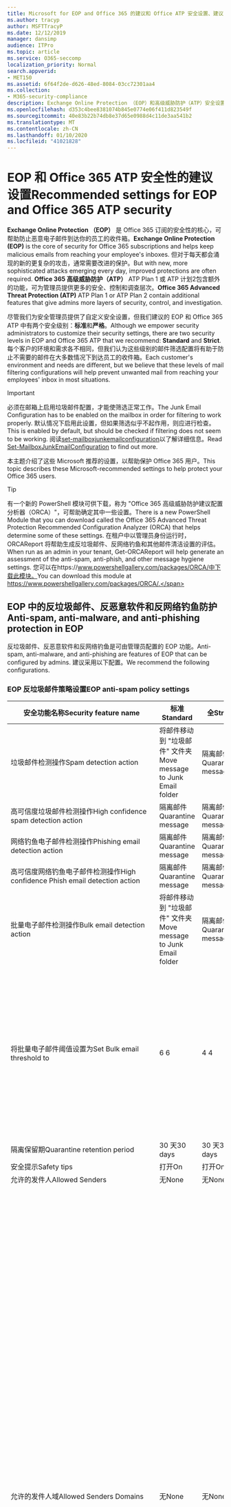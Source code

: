 ```yaml
---
title: Microsoft for EOP and Office 365 的建议和 Office ATP 安全设置、建议、发件人策略框架、基于域的邮件报告和符合性、域密钥识别的邮件、步骤、工作方式、安全基准和 EOP 的基准ATP 的基线，设置 ATP，设置 EOP，配置 ATP，配置 EOP，安全配置
ms.author: tracyp
author: MSFTTracyP
ms.date: 12/12/2019
manager: dansimp
audience: ITPro
ms.topic: article
ms.service: O365-seccomp
localization_priority: Normal
search.appverid:
- MET150
ms.assetid: 6f64f2de-d626-48ed-8084-03cc72301aa4
ms.collection:
- M365-security-compliance
description: Exchange Online Protection （EOP）和高级威胁防护（ATP）安全设置的最佳实践是什么？ 有关标准保护的当前建议是什么？ 如果您想要更加严格，应使用什么？ 此外，如果您还使用高级威胁防护（ATP），还可以获得什么额外内容？
ms.openlocfilehash: d353c4bee8381074b845e0774e06f411d823549f
ms.sourcegitcommit: 40e83b22b74db8e37d65e0988d4c11de3aa541b2
ms.translationtype: MT
ms.contentlocale: zh-CN
ms.lasthandoff: 01/10/2020
ms.locfileid: "41021828"
---
```

# <a name="recommended-settings-for-eop-and-office-365-atp-security"></a><span data-ttu-id="a8612-106">EOP 和 Office 365 ATP 安全性的建议设置</span><span class="sxs-lookup"><span data-stu-id="a8612-106">Recommended settings for EOP and Office 365 ATP security</span></span>

<span data-ttu-id="a8612-107">**Exchange Online Protection （EOP）** 是 Office 365 订阅的安全性的核心，可帮助防止恶意电子邮件到达你的员工的收件箱。</span><span class="sxs-lookup"><span data-stu-id="a8612-107">**Exchange Online Protection (EOP)** is the core of security for Office 365 subscriptions and helps keep malicious emails from reaching your employee's inboxes.</span></span> <span data-ttu-id="a8612-108">但对于每天都会涌现的新的更复杂的攻击，通常需要改进的保护。</span><span class="sxs-lookup"><span data-stu-id="a8612-108">But with new, more sophisticated attacks emerging every day, improved protections are often required.</span></span> <span data-ttu-id="a8612-109">**Office 365 高级威胁防护（ATP）** ATP Plan 1 或 ATP 计划2包含额外的功能，可为管理员提供更多的安全、控制和调查层次。</span><span class="sxs-lookup"><span data-stu-id="a8612-109">**Office 365 Advanced Threat Protection (ATP)** ATP Plan 1 or ATP Plan 2 contain additional features that give admins more layers of security, control, and investigation.</span></span>

<span data-ttu-id="a8612-110">尽管我们为安全管理员提供了自定义安全设置，但我们建议的 EOP 和 Office 365 ATP 中有两个安全级别：**标准**和**严格**。</span><span class="sxs-lookup"><span data-stu-id="a8612-110">Although we empower security administrators to customize their security settings, there are two security levels in EOP and Office 365 ATP that we recommend: **Standard** and **Strict**.</span></span> <span data-ttu-id="a8612-111">每个客户的环境和需求各不相同，但我们认为这些级别的邮件筛选配置将有助于防止不需要的邮件在大多数情况下到达员工的收件箱。</span><span class="sxs-lookup"><span data-stu-id="a8612-111">Each customer's environment and needs are different, but we believe that these levels of mail filtering configurations will help prevent unwanted mail from reaching your employees' inbox in most situations.</span></span>

> [!IMPORTANT]
> <span data-ttu-id="a8612-112">必须在邮箱上启用垃圾邮件配置，才能使筛选正常工作。</span><span class="sxs-lookup"><span data-stu-id="a8612-112">The Junk Email Configuration has to be enabled on the mailbox in order for filtering to work properly.</span></span> <span data-ttu-id="a8612-113">默认情况下启用此设置，但如果筛选似乎不起作用，则应进行检查。</span><span class="sxs-lookup"><span data-stu-id="a8612-113">This is enabled by default, but should be checked if filtering does not seem to be working.</span></span> <span data-ttu-id="a8612-114">阅读[set-mailboxjunkemailconfiguration](https://docs.microsoft.com/powershell/module/exchange/antispam-antimalware/set-mailboxjunkemailconfiguration)以了解详细信息。</span><span class="sxs-lookup"><span data-stu-id="a8612-114">Read [Set-MailboxJunkEmailConfiguration](https://docs.microsoft.com/powershell/module/exchange/antispam-antimalware/set-mailboxjunkemailconfiguration) to find out more.</span></span> 

<span data-ttu-id="a8612-115">本主题介绍了这些 Microsoft 推荐的设置，以帮助保护 Office 365 用户。</span><span class="sxs-lookup"><span data-stu-id="a8612-115">This topic describes these Microsoft-recommended settings to help protect your Office 365 users.</span></span>

> [!TIP]
> <span data-ttu-id="a8612-116">有一个新的 PowerShell 模块可供下载，称为 "Office 365 高级威胁防护建议配置分析器（ORCA）"，可帮助确定其中一些设置。</span><span class="sxs-lookup"><span data-stu-id="a8612-116">There is a new PowerShell Module that you can download called the Office 365 Advanced Threat Protection Recommended Configuration Analyzer (ORCA) that helps determine some of these settings.</span></span> <span data-ttu-id="a8612-117">在租户中以管理员身份运行时，ORCAReport 将帮助生成反垃圾邮件、反网络钓鱼和其他邮件清洁设置的评估。</span><span class="sxs-lookup"><span data-stu-id="a8612-117">When run as an admin in your tenant, Get-ORCAReport will help generate an assessment of the anti-spam, anti-phish, and other message hygiene settings.</span></span> <span data-ttu-id="a8612-118">您可以在https://www.powershellgallery.com/packages/ORCA/中下载此模块。</span><span class="sxs-lookup"><span data-stu-id="a8612-118">You can download this module at https://www.powershellgallery.com/packages/ORCA/.</span></span>

## <a name="anti-spam-anti-malware-and-anti-phishing-protection-in-eop"></a><span data-ttu-id="a8612-119">EOP 中的反垃圾邮件、反恶意软件和反网络钓鱼防护</span><span class="sxs-lookup"><span data-stu-id="a8612-119">Anti-spam, anti-malware, and anti-phishing protection in EOP</span></span>

<span data-ttu-id="a8612-120">反垃圾邮件、反恶意软件和反网络钓鱼是可由管理员配置的 EOP 功能。</span><span class="sxs-lookup"><span data-stu-id="a8612-120">Anti-spam, anti-malware, and anti-phishing are features of EOP that can be configured by admins.</span></span> <span data-ttu-id="a8612-121">建议采用以下配置。</span><span class="sxs-lookup"><span data-stu-id="a8612-121">We recommend the following configurations.</span></span>

### <a name="eop-anti-spam-policy-settings"></a><span data-ttu-id="a8612-122">EOP 反垃圾邮件策略设置</span><span class="sxs-lookup"><span data-stu-id="a8612-122">EOP anti-spam policy settings</span></span>

|<span data-ttu-id="a8612-123">安全功能名称</span><span class="sxs-lookup"><span data-stu-id="a8612-123">Security feature name</span></span>|<span data-ttu-id="a8612-124">标准</span><span class="sxs-lookup"><span data-stu-id="a8612-124">Standard</span></span>|<span data-ttu-id="a8612-125">全</span><span class="sxs-lookup"><span data-stu-id="a8612-125">Strict</span></span>|<span data-ttu-id="a8612-126">评论</span><span class="sxs-lookup"><span data-stu-id="a8612-126">Comment</span></span>|
|---------|---------|---------|---------|
|<span data-ttu-id="a8612-127">垃圾邮件检测操作</span><span class="sxs-lookup"><span data-stu-id="a8612-127">Spam detection action</span></span>|<span data-ttu-id="a8612-128">将邮件移动到 "垃圾邮件" 文件夹</span><span class="sxs-lookup"><span data-stu-id="a8612-128">Move message to Junk Email folder</span></span>|<span data-ttu-id="a8612-129">隔离邮件</span><span class="sxs-lookup"><span data-stu-id="a8612-129">Quarantine message</span></span>||
|<span data-ttu-id="a8612-130">高可信度垃圾邮件检测操作</span><span class="sxs-lookup"><span data-stu-id="a8612-130">High confidence spam detection action</span></span>|<span data-ttu-id="a8612-131">隔离邮件</span><span class="sxs-lookup"><span data-stu-id="a8612-131">Quarantine message</span></span>|<span data-ttu-id="a8612-132">隔离邮件</span><span class="sxs-lookup"><span data-stu-id="a8612-132">Quarantine message</span></span>||
|<span data-ttu-id="a8612-133">网络钓鱼电子邮件检测操作</span><span class="sxs-lookup"><span data-stu-id="a8612-133">Phishing email detection action</span></span>|<span data-ttu-id="a8612-134">隔离邮件</span><span class="sxs-lookup"><span data-stu-id="a8612-134">Quarantine message</span></span>|<span data-ttu-id="a8612-135">隔离邮件</span><span class="sxs-lookup"><span data-stu-id="a8612-135">Quarantine message</span></span>||
|<span data-ttu-id="a8612-136">高可信度网络钓鱼电子邮件检测操作</span><span class="sxs-lookup"><span data-stu-id="a8612-136">High confidence Phish email detection action</span></span>|<span data-ttu-id="a8612-137">隔离邮件</span><span class="sxs-lookup"><span data-stu-id="a8612-137">Quarantine message</span></span>|<span data-ttu-id="a8612-138">隔离邮件</span><span class="sxs-lookup"><span data-stu-id="a8612-138">Quarantine message</span></span>||
|<span data-ttu-id="a8612-139">批量电子邮件检测操作</span><span class="sxs-lookup"><span data-stu-id="a8612-139">Bulk email detection action</span></span>|<span data-ttu-id="a8612-140">将邮件移动到 "垃圾邮件" 文件夹</span><span class="sxs-lookup"><span data-stu-id="a8612-140">Move message to Junk Email folder</span></span>|<span data-ttu-id="a8612-141">隔离邮件</span><span class="sxs-lookup"><span data-stu-id="a8612-141">Quarantine message</span></span>||
|<span data-ttu-id="a8612-142">将批量电子邮件阈值设置为</span><span class="sxs-lookup"><span data-stu-id="a8612-142">Set Bulk email threshold to</span></span>|<span data-ttu-id="a8612-143">6 </span><span class="sxs-lookup"><span data-stu-id="a8612-143">6</span></span>|<span data-ttu-id="a8612-144">4 </span><span class="sxs-lookup"><span data-stu-id="a8612-144">4</span></span>|<span data-ttu-id="a8612-145">默认值为7，但我们建议您将其更改为6。</span><span class="sxs-lookup"><span data-stu-id="a8612-145">The default value is currently 7, but we recommend that you change it to 6.</span></span> <span data-ttu-id="a8612-146">有关详细信息，请参阅[批量投诉级别值](bulk-complaint-level-values.md)。</span><span class="sxs-lookup"><span data-stu-id="a8612-146">For details, see [Bulk Complaint Level values](bulk-complaint-level-values.md).</span></span>|
|<span data-ttu-id="a8612-147">隔离保留期</span><span class="sxs-lookup"><span data-stu-id="a8612-147">Quarantine retention period</span></span>|<span data-ttu-id="a8612-148">30 天</span><span class="sxs-lookup"><span data-stu-id="a8612-148">30 days</span></span>|<span data-ttu-id="a8612-149">30 天</span><span class="sxs-lookup"><span data-stu-id="a8612-149">30 days</span></span>||
|<span data-ttu-id="a8612-150">安全提示</span><span class="sxs-lookup"><span data-stu-id="a8612-150">Safety tips</span></span>|<span data-ttu-id="a8612-151">打开</span><span class="sxs-lookup"><span data-stu-id="a8612-151">On</span></span>|<span data-ttu-id="a8612-152">打开</span><span class="sxs-lookup"><span data-stu-id="a8612-152">On</span></span>||
|<span data-ttu-id="a8612-153">允许的发件人</span><span class="sxs-lookup"><span data-stu-id="a8612-153">Allowed Senders</span></span>|<span data-ttu-id="a8612-154">无</span><span class="sxs-lookup"><span data-stu-id="a8612-154">None</span></span>|<span data-ttu-id="a8612-155">无</span><span class="sxs-lookup"><span data-stu-id="a8612-155">None</span></span>||
|<span data-ttu-id="a8612-156">允许的发件人域</span><span class="sxs-lookup"><span data-stu-id="a8612-156">Allowed Senders Domains</span></span>|<span data-ttu-id="a8612-157">无</span><span class="sxs-lookup"><span data-stu-id="a8612-157">None</span></span>|<span data-ttu-id="a8612-158">无</span><span class="sxs-lookup"><span data-stu-id="a8612-158">None</span></span>|<span data-ttu-id="a8612-159">不需要将您拥有的域（也称为 "_接受的域_"）添加到允许的发件人列表中。</span><span class="sxs-lookup"><span data-stu-id="a8612-159">Adding domains that you own (also known as _accepted domains_) to the allowed senders list is not required.</span></span> <span data-ttu-id="a8612-160">事实上，它被认为是高风险，因为它会给不良参与者带来机会，以向您发送邮件，否则将被筛选掉。在 "**反垃圾邮件设置**" 页上的安全性 & 合规性中心中使用[欺骗智能](learn-about-spoof-intelligence.md)，以查看所有哄骗的发件人是组织中的域，还是哄骗外部域。</span><span class="sxs-lookup"><span data-stu-id="a8612-160">In fact, it's considered high risk since it creates opportunities for bad actors to send you mail that would otherwise be filtered out. Use [spoof intelligence](learn-about-spoof-intelligence.md) in the Security & Compliance Center on the **Anti-spam settings** page to review all senders who are spoofing either domains that are part of your organization, or spoofing external domains.</span></span>|
|<span data-ttu-id="a8612-161">阻止的发件人</span><span class="sxs-lookup"><span data-stu-id="a8612-161">Blocked Senders</span></span>|<span data-ttu-id="a8612-162">无</span><span class="sxs-lookup"><span data-stu-id="a8612-162">None</span></span>|<span data-ttu-id="a8612-163">无</span><span class="sxs-lookup"><span data-stu-id="a8612-163">None</span></span>||
|<span data-ttu-id="a8612-164">阻止的发件人域</span><span class="sxs-lookup"><span data-stu-id="a8612-164">Blocked Senders domains</span></span>|<span data-ttu-id="a8612-165">无</span><span class="sxs-lookup"><span data-stu-id="a8612-165">None</span></span>|<span data-ttu-id="a8612-166">无</span><span class="sxs-lookup"><span data-stu-id="a8612-166">None</span></span>||
|<span data-ttu-id="a8612-167">最终用户垃圾邮件通知频率</span><span class="sxs-lookup"><span data-stu-id="a8612-167">End user spam notification frequency</span></span>|<span data-ttu-id="a8612-168">已启用</span><span class="sxs-lookup"><span data-stu-id="a8612-168">Enabled</span></span>|<span data-ttu-id="a8612-169">已启用</span><span class="sxs-lookup"><span data-stu-id="a8612-169">Enabled</span></span>|<span data-ttu-id="a8612-170">3 天</span><span class="sxs-lookup"><span data-stu-id="a8612-170">3 days</span></span>|
|<span data-ttu-id="a8612-171">零小时自动清除</span><span class="sxs-lookup"><span data-stu-id="a8612-171">Zero Hour auto purge</span></span>|<span data-ttu-id="a8612-172">打开</span><span class="sxs-lookup"><span data-stu-id="a8612-172">On</span></span>|<span data-ttu-id="a8612-173">打开</span><span class="sxs-lookup"><span data-stu-id="a8612-173">On</span></span>|<span data-ttu-id="a8612-174">对于垃圾邮件和网络钓鱼 ZAP</span><span class="sxs-lookup"><span data-stu-id="a8612-174">For both Spam and Phish ZAP</span></span>|
|<span data-ttu-id="a8612-175">MarkAsSpamBulkMail</span><span class="sxs-lookup"><span data-stu-id="a8612-175">MarkAsSpamBulkMail</span></span>|<span data-ttu-id="a8612-176">打开</span><span class="sxs-lookup"><span data-stu-id="a8612-176">On</span></span>|<span data-ttu-id="a8612-177">打开</span><span class="sxs-lookup"><span data-stu-id="a8612-177">On</span></span>|<span data-ttu-id="a8612-178">此设置仅在 PowerShell 中可用</span><span class="sxs-lookup"><span data-stu-id="a8612-178">This setting is only available in PowerShell</span></span>|

<span data-ttu-id="a8612-179">在被称为高级垃圾邮件筛选器（ASF）的反垃圾邮件策略中，有几个其他参数处于弃用的过程中。</span><span class="sxs-lookup"><span data-stu-id="a8612-179">There are several other parameters in the Anti-spam policy called Advanced Spam filter (ASF) that are in the process of being deprecated.</span></span> <span data-ttu-id="a8612-180">有关这些功能的折旧时间线的详细信息，将在本主题之外进行传递。</span><span class="sxs-lookup"><span data-stu-id="a8612-180">More information on the timelines for the depreciation of these features will be communicated outside of this topic.</span></span>
 
 <span data-ttu-id="a8612-181">我们建议您为标准和严格**级别关闭这些**设置：</span><span class="sxs-lookup"><span data-stu-id="a8612-181">We recommend that you turn these settings **OFF** for both Standard and Strict levels:</span></span>

|<span data-ttu-id="a8612-182">安全功能名称</span><span class="sxs-lookup"><span data-stu-id="a8612-182">Security feature name</span></span>|<span data-ttu-id="a8612-183">备注</span><span class="sxs-lookup"><span data-stu-id="a8612-183">Comments</span></span>|
|---------|---------|
|<span data-ttu-id="a8612-184">IncreaseScoreWithImageLinks</span><span class="sxs-lookup"><span data-stu-id="a8612-184">IncreaseScoreWithImageLinks</span></span>||
|<span data-ttu-id="a8612-185">IncreaseScoreWithNumericIps</span><span class="sxs-lookup"><span data-stu-id="a8612-185">IncreaseScoreWithNumericIps</span></span>||
|<span data-ttu-id="a8612-186">IncreaseScoreWithRedirectToOtherPort</span><span class="sxs-lookup"><span data-stu-id="a8612-186">IncreaseScoreWithRedirectToOtherPort</span></span>||
|<span data-ttu-id="a8612-187">IncreaseScoreWithBizOrInfoUrls</span><span class="sxs-lookup"><span data-stu-id="a8612-187">IncreaseScoreWithBizOrInfoUrls</span></span>||
|<span data-ttu-id="a8612-188">MarkAsSpamEmptyMessages</span><span class="sxs-lookup"><span data-stu-id="a8612-188">MarkAsSpamEmptyMessages</span></span>||
|<span data-ttu-id="a8612-189">MarkAsSpamJavaScriptInHtml</span><span class="sxs-lookup"><span data-stu-id="a8612-189">MarkAsSpamJavaScriptInHtml</span></span>||
|<span data-ttu-id="a8612-190">MarkAsSpamFramesInHtml</span><span class="sxs-lookup"><span data-stu-id="a8612-190">MarkAsSpamFramesInHtml</span></span>||
|<span data-ttu-id="a8612-191">MarkAsSpamObjectTagsInHtml</span><span class="sxs-lookup"><span data-stu-id="a8612-191">MarkAsSpamObjectTagsInHtml</span></span>||
|<span data-ttu-id="a8612-192">MarkAsSpamEmbedTagsInHtml</span><span class="sxs-lookup"><span data-stu-id="a8612-192">MarkAsSpamEmbedTagsInHtml</span></span>||
|<span data-ttu-id="a8612-193">MarkAsSpamFormTagsInHtml</span><span class="sxs-lookup"><span data-stu-id="a8612-193">MarkAsSpamFormTagsInHtml</span></span>||
|<span data-ttu-id="a8612-194">MarkAsSpamWebBugsInHtml</span><span class="sxs-lookup"><span data-stu-id="a8612-194">MarkAsSpamWebBugsInHtml</span></span>||
|<span data-ttu-id="a8612-195">MarkAsSpamSensitiveWordList</span><span class="sxs-lookup"><span data-stu-id="a8612-195">MarkAsSpamSensitiveWordList</span></span>||
|<span data-ttu-id="a8612-196">MarkAsSpamFromAddressAuthFail</span><span class="sxs-lookup"><span data-stu-id="a8612-196">MarkAsSpamFromAddressAuthFail</span></span>||
|<span data-ttu-id="a8612-197">MarkAsSpamNdrBackscatter</span><span class="sxs-lookup"><span data-stu-id="a8612-197">MarkAsSpamNdrBackscatter</span></span>||
|<span data-ttu-id="a8612-198">MarkAsSpamSpfRecordHardFail</span><span class="sxs-lookup"><span data-stu-id="a8612-198">MarkAsSpamSpfRecordHardFail</span></span>||

#### <a name="eop-outbound-spam-filter-policy-settings"></a><span data-ttu-id="a8612-199">EOP 出站垃圾邮件筛选器策略设置</span><span class="sxs-lookup"><span data-stu-id="a8612-199">EOP outbound spam filter policy settings</span></span>

|<span data-ttu-id="a8612-200">安全功能名称</span><span class="sxs-lookup"><span data-stu-id="a8612-200">Security feature name</span></span>|<span data-ttu-id="a8612-201">标准</span><span class="sxs-lookup"><span data-stu-id="a8612-201">Standard</span></span>|<span data-ttu-id="a8612-202">全</span><span class="sxs-lookup"><span data-stu-id="a8612-202">Strict</span></span>|<span data-ttu-id="a8612-203">评论</span><span class="sxs-lookup"><span data-stu-id="a8612-203">Comment</span></span>|
|---------|---------|---------|---------|
|<span data-ttu-id="a8612-204">出站垃圾邮件策略收件人限制-外部每小时限制</span><span class="sxs-lookup"><span data-stu-id="a8612-204">Outbound spam policy Recipient Limits - External hourly limit</span></span>|<span data-ttu-id="a8612-205">500</span><span class="sxs-lookup"><span data-stu-id="a8612-205">500</span></span>|<span data-ttu-id="a8612-206">400</span><span class="sxs-lookup"><span data-stu-id="a8612-206">400</span></span>||
|<span data-ttu-id="a8612-207">出站垃圾邮件策略收件人限制-内部每小时限制</span><span class="sxs-lookup"><span data-stu-id="a8612-207">Outbound spam policy Recipient Limits - Internal hourly limit</span></span>|<span data-ttu-id="a8612-208">1000</span><span class="sxs-lookup"><span data-stu-id="a8612-208">1000</span></span>|<span data-ttu-id="a8612-209">800</span><span class="sxs-lookup"><span data-stu-id="a8612-209">800</span></span>||
|<span data-ttu-id="a8612-210">出站垃圾邮件策略收件人限制-每日限制</span><span class="sxs-lookup"><span data-stu-id="a8612-210">Outbound spam policy Recipient Limits - Daily limit</span></span>|<span data-ttu-id="a8612-211">1000</span><span class="sxs-lookup"><span data-stu-id="a8612-211">1000</span></span>|<span data-ttu-id="a8612-212">800</span><span class="sxs-lookup"><span data-stu-id="a8612-212">800</span></span>||
|<span data-ttu-id="a8612-213">用户超出限制时的操作</span><span class="sxs-lookup"><span data-stu-id="a8612-213">Action when a user exceeds the limits</span></span>|<span data-ttu-id="a8612-214">限制用户发送邮件</span><span class="sxs-lookup"><span data-stu-id="a8612-214">Restrict the user from sending mail</span></span>|<span data-ttu-id="a8612-215">限制用户发送邮件</span><span class="sxs-lookup"><span data-stu-id="a8612-215">Restrict the user from sending mail</span></span>||

### <a name="eop-anti-malware-policy-settings"></a><span data-ttu-id="a8612-216">EOP 反恶意软件策略设置</span><span class="sxs-lookup"><span data-stu-id="a8612-216">EOP anti-malware policy settings</span></span>

|<span data-ttu-id="a8612-217">安全功能名称</span><span class="sxs-lookup"><span data-stu-id="a8612-217">Security feature name</span></span>|<span data-ttu-id="a8612-218">标准</span><span class="sxs-lookup"><span data-stu-id="a8612-218">Standard</span></span>|<span data-ttu-id="a8612-219">全</span><span class="sxs-lookup"><span data-stu-id="a8612-219">Strict</span></span>|<span data-ttu-id="a8612-220">评论</span><span class="sxs-lookup"><span data-stu-id="a8612-220">Comment</span></span>|
|---------|---------|---------|---------|
|<span data-ttu-id="a8612-221">恶意软件检测响应</span><span class="sxs-lookup"><span data-stu-id="a8612-221">Malware Detection Response</span></span>|<span data-ttu-id="a8612-222">否</span><span class="sxs-lookup"><span data-stu-id="a8612-222">No</span></span>|<span data-ttu-id="a8612-223">否</span><span class="sxs-lookup"><span data-stu-id="a8612-223">No</span></span>|<span data-ttu-id="a8612-224">如果在电子邮件附件中检测到恶意软件，邮件将被隔离，并且只能由管理员释放。</span><span class="sxs-lookup"><span data-stu-id="a8612-224">If malware is detected in an email attachment, the message will be quarantined and can be released only by an admin.</span></span>|
|<span data-ttu-id="a8612-225">用于阻止可疑文件类型的 "常见附件类型筛选器"</span><span class="sxs-lookup"><span data-stu-id="a8612-225">"Common Attachment Type Filter" for blocking suspicious file types</span></span>|<span data-ttu-id="a8612-226">打开</span><span class="sxs-lookup"><span data-stu-id="a8612-226">On</span></span>|<span data-ttu-id="a8612-227">打开</span><span class="sxs-lookup"><span data-stu-id="a8612-227">On</span></span>||
|<span data-ttu-id="a8612-228">恶意软件零小时自动清除</span><span class="sxs-lookup"><span data-stu-id="a8612-228">Malware Zero-hour Auto Purge</span></span>|<span data-ttu-id="a8612-229">打开</span><span class="sxs-lookup"><span data-stu-id="a8612-229">On</span></span>|<span data-ttu-id="a8612-230">打开</span><span class="sxs-lookup"><span data-stu-id="a8612-230">On</span></span>||
|<span data-ttu-id="a8612-231">通知内部发件人未送达邮件</span><span class="sxs-lookup"><span data-stu-id="a8612-231">Notify internal senders of the undelivered message</span></span>|<span data-ttu-id="a8612-232">Disabled</span><span class="sxs-lookup"><span data-stu-id="a8612-232">Disabled</span></span>|<span data-ttu-id="a8612-233">Disabled</span><span class="sxs-lookup"><span data-stu-id="a8612-233">Disabled</span></span>||
|<span data-ttu-id="a8612-234">通知外部发件人未送达的邮件</span><span class="sxs-lookup"><span data-stu-id="a8612-234">Notify external senders of the undelivered message</span></span>|<span data-ttu-id="a8612-235">Disabled</span><span class="sxs-lookup"><span data-stu-id="a8612-235">Disabled</span></span>|<span data-ttu-id="a8612-236">Disabled</span><span class="sxs-lookup"><span data-stu-id="a8612-236">Disabled</span></span>||

### <a name="eop-anti-phishing-policy-settings"></a><span data-ttu-id="a8612-237">EOP 反网络钓鱼策略设置</span><span class="sxs-lookup"><span data-stu-id="a8612-237">EOP anti-phishing policy settings</span></span>

|<span data-ttu-id="a8612-238">安全功能名称</span><span class="sxs-lookup"><span data-stu-id="a8612-238">Security feature name</span></span>|<span data-ttu-id="a8612-239">标准</span><span class="sxs-lookup"><span data-stu-id="a8612-239">Standard</span></span>|<span data-ttu-id="a8612-240">全</span><span class="sxs-lookup"><span data-stu-id="a8612-240">Strict</span></span>|<span data-ttu-id="a8612-241">评论</span><span class="sxs-lookup"><span data-stu-id="a8612-241">Comment</span></span>|
|---------|---------|---------|---------|
|<span data-ttu-id="a8612-242">启用反欺骗保护</span><span class="sxs-lookup"><span data-stu-id="a8612-242">Enable anti-spoofing protection</span></span>|<span data-ttu-id="a8612-243">打开</span><span class="sxs-lookup"><span data-stu-id="a8612-243">On</span></span>|<span data-ttu-id="a8612-244">打开</span><span class="sxs-lookup"><span data-stu-id="a8612-244">On</span></span>||
|<span data-ttu-id="a8612-245">启用未经身份验证的发件人（标记）</span><span class="sxs-lookup"><span data-stu-id="a8612-245">Enable Unauthenticated Sender (tagging)</span></span>|<span data-ttu-id="a8612-246">打开</span><span class="sxs-lookup"><span data-stu-id="a8612-246">On</span></span>|<span data-ttu-id="a8612-247">打开</span><span class="sxs-lookup"><span data-stu-id="a8612-247">On</span></span>||
|<span data-ttu-id="a8612-248">如果电子邮件由不允许欺骗您的域的人发送</span><span class="sxs-lookup"><span data-stu-id="a8612-248">If email is sent by someone who's not allowed to spoof your domain</span></span>|<span data-ttu-id="a8612-249">将邮件移到收件人的 "垃圾邮件" 文件夹</span><span class="sxs-lookup"><span data-stu-id="a8612-249">Move message to the recipients' Junk Email folders</span></span>|<span data-ttu-id="a8612-250">隔离邮件</span><span class="sxs-lookup"><span data-stu-id="a8612-250">Quarantine the message</span></span>||

## <a name="office-365-advanced-threat-protection-security"></a><span data-ttu-id="a8612-251">Office 365 高级威胁防护安全</span><span class="sxs-lookup"><span data-stu-id="a8612-251">Office 365 Advanced Threat Protection security</span></span>

<span data-ttu-id="a8612-252">Office 365 高级威胁防护（ATP）订阅带来了更多的安全优势。</span><span class="sxs-lookup"><span data-stu-id="a8612-252">Additional security benefits come with an Office 365 Advanced Threat Protection (ATP) subscription.</span></span> <span data-ttu-id="a8612-253">有关最新的新闻和信息，可以查看[Office 365 ATP 中的新增功能](whats-new-in-office-365-atp.md)。</span><span class="sxs-lookup"><span data-stu-id="a8612-253">For the latest news and information, you can see [What's new in Office 365 ATP](whats-new-in-office-365-atp.md).</span></span>

<span data-ttu-id="a8612-254">Office 365 ATP 包括安全附件和安全链接策略，以防止电子邮件发送潜在的恶意附件，并防止用户单击可能不安全的 Url。</span><span class="sxs-lookup"><span data-stu-id="a8612-254">Office 365 ATP includes the Safe Attachment and Safe Links policies to prevent email with potentially malicious attachments from being delivered, and to keep users from clicking potentially unsafe URLs.</span></span>

> [!IMPORTANT]
> <span data-ttu-id="a8612-255">高级反网络钓鱼是 Office 365 ATP 订阅的好处之一。</span><span class="sxs-lookup"><span data-stu-id="a8612-255">Advanced anti-phishing is one of the benefits of an Office 365 ATP subscription.</span></span> <span data-ttu-id="a8612-256">尽管它在默认情况下处于启用状态，但***必须***至少配置一个反网络钓鱼策略，然后它才能开始筛选邮件。</span><span class="sxs-lookup"><span data-stu-id="a8612-256">Although it's enabled by default, you ***must*** configure at least one anti-phishing policy before it can start filtering mail.</span></span> <span data-ttu-id="a8612-257">忘记配置反网络钓鱼策略可能会使用户暴露风险的电子邮件。</span><span class="sxs-lookup"><span data-stu-id="a8612-257">Forgetting to configure anti-phishing policies could exposes users to risky emails.</span></span> <span data-ttu-id="a8612-258">在添加 Office 365 ATP 订阅后，请务必配置您的反网络钓鱼策略。</span><span class="sxs-lookup"><span data-stu-id="a8612-258">Be sure to configure your anti-phishing policies after you add an Office 365 ATP subscription.</span></span>

<span data-ttu-id="a8612-259">如果你已将 Office 365 ATP 订阅添加到你的 EOP，请设置以下配置。</span><span class="sxs-lookup"><span data-stu-id="a8612-259">If you've added an Office 365 ATP subscription to your EOP, set the following configurations.</span></span>

### <a name="office-atp-anti-phishing-policy-settings"></a><span data-ttu-id="a8612-260">Office ATP 反网络钓鱼策略设置</span><span class="sxs-lookup"><span data-stu-id="a8612-260">Office ATP anti-phishing policy settings</span></span>

<span data-ttu-id="a8612-261">EOP 客户将获得上文所述的基本反网络钓鱼，但 Office 365 ATP 包含更多的功能和控制，可帮助预防、检测和补救攻击。</span><span class="sxs-lookup"><span data-stu-id="a8612-261">EOP customers get basic anti-phishing as previously described, but Office 365 ATP includes more features and control to help prevent, detect, and remediate against attacks.</span></span>

|<span data-ttu-id="a8612-262">模拟安全功能名称</span><span class="sxs-lookup"><span data-stu-id="a8612-262">Impersonation security feature name</span></span>|<span data-ttu-id="a8612-263">标准</span><span class="sxs-lookup"><span data-stu-id="a8612-263">Standard</span></span>|<span data-ttu-id="a8612-264">全</span><span class="sxs-lookup"><span data-stu-id="a8612-264">Strict</span></span>|<span data-ttu-id="a8612-265">评论</span><span class="sxs-lookup"><span data-stu-id="a8612-265">Comment</span></span>|
|---------|---------|---------|---------|
|<span data-ttu-id="a8612-266">（编辑模拟策略）添加要保护的用户</span><span class="sxs-lookup"><span data-stu-id="a8612-266">(Edit impersonation policy) Add users to protect</span></span>|<span data-ttu-id="a8612-267">打开</span><span class="sxs-lookup"><span data-stu-id="a8612-267">On</span></span>|<span data-ttu-id="a8612-268">打开</span><span class="sxs-lookup"><span data-stu-id="a8612-268">On</span></span>|<span data-ttu-id="a8612-269">取决于您的组织，但我们建议在关键角色中添加用户。</span><span class="sxs-lookup"><span data-stu-id="a8612-269">Depends on your organization, but we recommend adding users in key roles.</span></span> <span data-ttu-id="a8612-270">在内部，这些可能是 CEO、CFO 和其他高级领导者。</span><span class="sxs-lookup"><span data-stu-id="a8612-270">Internally, these might be your CEO, CFO, and other senior leaders.</span></span> <span data-ttu-id="a8612-271">在外部，这些可以包括理事会成员或董事会。</span><span class="sxs-lookup"><span data-stu-id="a8612-271">Externally, these could include council members or your board of directors.</span></span>|
|<span data-ttu-id="a8612-272">（编辑模拟策略）自动包括我自己的域</span><span class="sxs-lookup"><span data-stu-id="a8612-272">(Edit impersonation policy) Automatically include the domains I own</span></span>|<span data-ttu-id="a8612-273">打开</span><span class="sxs-lookup"><span data-stu-id="a8612-273">On</span></span>|<span data-ttu-id="a8612-274">打开</span><span class="sxs-lookup"><span data-stu-id="a8612-274">On</span></span>||
|<span data-ttu-id="a8612-275">（编辑模拟策略）包含自定义域</span><span class="sxs-lookup"><span data-stu-id="a8612-275">(Edit impersonation policy) Include custom domains</span></span>|<span data-ttu-id="a8612-276">打开</span><span class="sxs-lookup"><span data-stu-id="a8612-276">On</span></span>|<span data-ttu-id="a8612-277">打开</span><span class="sxs-lookup"><span data-stu-id="a8612-277">On</span></span>|<span data-ttu-id="a8612-278">取决于您的组织，但我们建议添加与您不拥有的大多数进行交互的域。</span><span class="sxs-lookup"><span data-stu-id="a8612-278">Depends on your organization, but we recommend adding domains you interact with most that you don't own.</span></span>|
|<span data-ttu-id="a8612-279">如果由指定的模拟用户发送电子邮件</span><span class="sxs-lookup"><span data-stu-id="a8612-279">If email is sent by an impersonated user you specified</span></span>|<span data-ttu-id="a8612-280">隔离邮件</span><span class="sxs-lookup"><span data-stu-id="a8612-280">Quarantine the message</span></span>|<span data-ttu-id="a8612-281">隔离邮件</span><span class="sxs-lookup"><span data-stu-id="a8612-281">Quarantine the message</span></span>||
|<span data-ttu-id="a8612-282">如果你指定的模拟域发送了电子邮件</span><span class="sxs-lookup"><span data-stu-id="a8612-282">If email is sent by an impersonated domain you specified</span></span>|<span data-ttu-id="a8612-283">隔离邮件</span><span class="sxs-lookup"><span data-stu-id="a8612-283">Quarantine the message</span></span>|<span data-ttu-id="a8612-284">隔离邮件</span><span class="sxs-lookup"><span data-stu-id="a8612-284">Quarantine the message</span></span>||
|<span data-ttu-id="a8612-285">为模拟用户显示提示</span><span class="sxs-lookup"><span data-stu-id="a8612-285">Show tip for impersonated users</span></span>|<span data-ttu-id="a8612-286">打开</span><span class="sxs-lookup"><span data-stu-id="a8612-286">On</span></span>|<span data-ttu-id="a8612-287">打开</span><span class="sxs-lookup"><span data-stu-id="a8612-287">On</span></span>||
|<span data-ttu-id="a8612-288">显示模拟域的提示</span><span class="sxs-lookup"><span data-stu-id="a8612-288">Show tip for impersonated domains</span></span>|<span data-ttu-id="a8612-289">打开</span><span class="sxs-lookup"><span data-stu-id="a8612-289">On</span></span>|<span data-ttu-id="a8612-290">打开</span><span class="sxs-lookup"><span data-stu-id="a8612-290">On</span></span>||
|<span data-ttu-id="a8612-291">显示不正常字符的提示</span><span class="sxs-lookup"><span data-stu-id="a8612-291">Show tip for unusual characters</span></span>|<span data-ttu-id="a8612-292">打开</span><span class="sxs-lookup"><span data-stu-id="a8612-292">On</span></span>|<span data-ttu-id="a8612-293">打开</span><span class="sxs-lookup"><span data-stu-id="a8612-293">On</span></span>||
|<span data-ttu-id="a8612-294">启用邮箱智能</span><span class="sxs-lookup"><span data-stu-id="a8612-294">Enable Mailbox intelligence</span></span>|<span data-ttu-id="a8612-295">打开</span><span class="sxs-lookup"><span data-stu-id="a8612-295">On</span></span>|<span data-ttu-id="a8612-296">打开</span><span class="sxs-lookup"><span data-stu-id="a8612-296">On</span></span>||
|<span data-ttu-id="a8612-297">启用基于邮箱智能的模拟保护</span><span class="sxs-lookup"><span data-stu-id="a8612-297">Enable Mailbox intelligence based impersonation protection</span></span>|<span data-ttu-id="a8612-298">打开</span><span class="sxs-lookup"><span data-stu-id="a8612-298">On</span></span>|<span data-ttu-id="a8612-299">打开</span><span class="sxs-lookup"><span data-stu-id="a8612-299">On</span></span>||
|<span data-ttu-id="a8612-300">如果由邮箱智能保护的模拟用户发送电子邮件</span><span class="sxs-lookup"><span data-stu-id="a8612-300">If email is sent by an impersonated user protected by mailbox intelligence</span></span>|<span data-ttu-id="a8612-301">将邮件移到收件人的 "垃圾邮件" 文件夹</span><span class="sxs-lookup"><span data-stu-id="a8612-301">Move message to the recipients' Junk Email folders</span></span>|<span data-ttu-id="a8612-302">隔离邮件</span><span class="sxs-lookup"><span data-stu-id="a8612-302">Quarantine the message</span></span>||
|<span data-ttu-id="a8612-303">（编辑模拟策略）添加受信任的发件人和域</span><span class="sxs-lookup"><span data-stu-id="a8612-303">(Edit impersonation policy) Add trusted senders and domains</span></span>|<span data-ttu-id="a8612-304">无</span><span class="sxs-lookup"><span data-stu-id="a8612-304">None</span></span>|<span data-ttu-id="a8612-305">无</span><span class="sxs-lookup"><span data-stu-id="a8612-305">None</span></span>|<span data-ttu-id="a8612-306">取决于您的组织，但我们建议您添加由于仅模拟而不是其他筛选器而错误地将其标记为网络钓鱼的用户或域。</span><span class="sxs-lookup"><span data-stu-id="a8612-306">Depends on your organization, but we recommend adding users or domains that incorrectly get marked as phish due to impersonation only and not other filters.</span></span>|

|<span data-ttu-id="a8612-307">欺骗安全功能名称</span><span class="sxs-lookup"><span data-stu-id="a8612-307">Spoof security feature name</span></span>|<span data-ttu-id="a8612-308">标准</span><span class="sxs-lookup"><span data-stu-id="a8612-308">Standard</span></span>|<span data-ttu-id="a8612-309">全</span><span class="sxs-lookup"><span data-stu-id="a8612-309">Strict</span></span>|<span data-ttu-id="a8612-310">评论</span><span class="sxs-lookup"><span data-stu-id="a8612-310">Comment</span></span>|
|---------|---------|---------|---------|
|<span data-ttu-id="a8612-311">启用反欺骗保护</span><span class="sxs-lookup"><span data-stu-id="a8612-311">Enable anti-spoofing protection</span></span>|<span data-ttu-id="a8612-312">打开</span><span class="sxs-lookup"><span data-stu-id="a8612-312">On</span></span>|<span data-ttu-id="a8612-313">打开</span><span class="sxs-lookup"><span data-stu-id="a8612-313">On</span></span>||
|<span data-ttu-id="a8612-314">启用未经身份验证的发件人（标记）</span><span class="sxs-lookup"><span data-stu-id="a8612-314">Enable Unauthenticated Sender (tagging)</span></span>|<span data-ttu-id="a8612-315">打开</span><span class="sxs-lookup"><span data-stu-id="a8612-315">On</span></span>|<span data-ttu-id="a8612-316">打开</span><span class="sxs-lookup"><span data-stu-id="a8612-316">On</span></span>||
|<span data-ttu-id="a8612-317">如果电子邮件由不允许欺骗您的域的人发送</span><span class="sxs-lookup"><span data-stu-id="a8612-317">If email is sent by someone who's not allowed to spoof your domain</span></span>|<span data-ttu-id="a8612-318">将邮件移到收件人的 "垃圾邮件" 文件夹</span><span class="sxs-lookup"><span data-stu-id="a8612-318">Move message to the recipients' Junk Email folders</span></span>|<span data-ttu-id="a8612-319">隔离邮件</span><span class="sxs-lookup"><span data-stu-id="a8612-319">Quarantine the message</span></span>||
|<span data-ttu-id="a8612-320">EnableAuthenticationSafetyTip</span><span class="sxs-lookup"><span data-stu-id="a8612-320">EnableAuthenticationSafetyTip</span></span>|<span data-ttu-id="a8612-321">True</span><span class="sxs-lookup"><span data-stu-id="a8612-321">True</span></span>|<span data-ttu-id="a8612-322">True</span><span class="sxs-lookup"><span data-stu-id="a8612-322">True</span></span>|<span data-ttu-id="a8612-323">此设置仅在 PowerShell 中可用</span><span class="sxs-lookup"><span data-stu-id="a8612-323">This setting is only available in PowerShell</span></span>|
|<span data-ttu-id="a8612-324">EnableAuthenticationSoftPassSafetyTip</span><span class="sxs-lookup"><span data-stu-id="a8612-324">EnableAuthenticationSoftPassSafetyTip</span></span>|<span data-ttu-id="a8612-325">False</span><span class="sxs-lookup"><span data-stu-id="a8612-325">False</span></span>|<span data-ttu-id="a8612-326">True</span><span class="sxs-lookup"><span data-stu-id="a8612-326">True</span></span>|<span data-ttu-id="a8612-327">此设置仅在 PowerShell 中可用</span><span class="sxs-lookup"><span data-stu-id="a8612-327">This setting is only available in PowerShell</span></span>|
|<span data-ttu-id="a8612-328">EnableSuspiciousSafetyTip</span><span class="sxs-lookup"><span data-stu-id="a8612-328">EnableSuspiciousSafetyTip</span></span>|<span data-ttu-id="a8612-329">False</span><span class="sxs-lookup"><span data-stu-id="a8612-329">False</span></span>|<span data-ttu-id="a8612-330">True</span><span class="sxs-lookup"><span data-stu-id="a8612-330">True</span></span>|<span data-ttu-id="a8612-331">此设置仅在 PowerShell 中可用</span><span class="sxs-lookup"><span data-stu-id="a8612-331">This setting is only available in PowerShell</span></span>|
|<span data-ttu-id="a8612-332">TreatSoftPassAsAuthenticated</span><span class="sxs-lookup"><span data-stu-id="a8612-332">TreatSoftPassAsAuthenticated</span></span>|<span data-ttu-id="a8612-333">True</span><span class="sxs-lookup"><span data-stu-id="a8612-333">True</span></span>|<span data-ttu-id="a8612-334">False</span><span class="sxs-lookup"><span data-stu-id="a8612-334">False</span></span>|<span data-ttu-id="a8612-335">此设置仅在 PowerShell 中可用</span><span class="sxs-lookup"><span data-stu-id="a8612-335">This setting is only available in PowerShell</span></span>|

|<span data-ttu-id="a8612-336">高级设置安全功能名称</span><span class="sxs-lookup"><span data-stu-id="a8612-336">Advanced settings security feature name</span></span>|<span data-ttu-id="a8612-337">标准</span><span class="sxs-lookup"><span data-stu-id="a8612-337">Standard</span></span>|<span data-ttu-id="a8612-338">全</span><span class="sxs-lookup"><span data-stu-id="a8612-338">Strict</span></span>|<span data-ttu-id="a8612-339">评论</span><span class="sxs-lookup"><span data-stu-id="a8612-339">Comment</span></span>|
|---------|---------|---------|---------|
|<span data-ttu-id="a8612-340">高级网络钓鱼阈值</span><span class="sxs-lookup"><span data-stu-id="a8612-340">Advanced phishing thresholds</span></span>|<span data-ttu-id="a8612-341">2-主动</span><span class="sxs-lookup"><span data-stu-id="a8612-341">2 - Aggressive</span></span>|<span data-ttu-id="a8612-342">3-更主动</span><span class="sxs-lookup"><span data-stu-id="a8612-342">3 - More aggressive</span></span>||

### <a name="safe-links-settings"></a><span data-ttu-id="a8612-343">安全链接设置</span><span class="sxs-lookup"><span data-stu-id="a8612-343">Safe Links settings</span></span>

|<span data-ttu-id="a8612-344">安全功能名称</span><span class="sxs-lookup"><span data-stu-id="a8612-344">Security feature name</span></span>|<span data-ttu-id="a8612-345">标准</span><span class="sxs-lookup"><span data-stu-id="a8612-345">Standard</span></span>|<span data-ttu-id="a8612-346">全</span><span class="sxs-lookup"><span data-stu-id="a8612-346">Strict</span></span>|<span data-ttu-id="a8612-347">评论</span><span class="sxs-lookup"><span data-stu-id="a8612-347">Comment</span></span>|
|---------|---------|---------|---------|
|<span data-ttu-id="a8612-348">在 Office 365 应用中使用 ATP 安全链接，Office for iOS 和 Android</span><span class="sxs-lookup"><span data-stu-id="a8612-348">Use ATP Safe Links in Office 365 Apps, Office for iOS and Android</span></span>|<span data-ttu-id="a8612-349">已启用</span><span class="sxs-lookup"><span data-stu-id="a8612-349">Enabled</span></span>|<span data-ttu-id="a8612-350">已启用</span><span class="sxs-lookup"><span data-stu-id="a8612-350">Enabled</span></span>|<span data-ttu-id="a8612-351">这属于适用于整个组织的 ATP 安全链接策略</span><span class="sxs-lookup"><span data-stu-id="a8612-351">This falls under the ATP Safe Links Policies that apply to the entire organization</span></span>|
<span data-ttu-id="a8612-352">用户单击安全链接时不进行跟踪</span><span class="sxs-lookup"><span data-stu-id="a8612-352">Do not track when users click safe links</span></span>|<span data-ttu-id="a8612-353">Disabled</span><span class="sxs-lookup"><span data-stu-id="a8612-353">Disabled</span></span>|<span data-ttu-id="a8612-354">Disabled</span><span class="sxs-lookup"><span data-stu-id="a8612-354">Disabled</span></span>|<span data-ttu-id="a8612-355">这适用于适用于整个组织的策略和适用于特定收件人的任何策略</span><span class="sxs-lookup"><span data-stu-id="a8612-355">This is for both policies that apply to the entire organization and any policies that apply to specific recipients</span></span>|
|<span data-ttu-id="a8612-356">不要让用户通过指向原始 URL 的安全链接进行单击</span><span class="sxs-lookup"><span data-stu-id="a8612-356">Do not let users click through safe links to original URL</span></span>|<span data-ttu-id="a8612-357">已启用</span><span class="sxs-lookup"><span data-stu-id="a8612-357">Enabled</span></span>|<span data-ttu-id="a8612-358">已启用</span><span class="sxs-lookup"><span data-stu-id="a8612-358">Enabled</span></span>|<span data-ttu-id="a8612-359">这对于适用于整个组织的策略以及适用于特定收件人的任何策略都是如此。</span><span class="sxs-lookup"><span data-stu-id="a8612-359">This is for both the policies that apply to the entire organization and any policies that apply to specific recipients</span></span>|
|<span data-ttu-id="a8612-360">邮件中未知的潜在恶意 Url 的操作</span><span class="sxs-lookup"><span data-stu-id="a8612-360">Action for unknown potentially malicious URLs in messages</span></span>|<span data-ttu-id="a8612-361">打开</span><span class="sxs-lookup"><span data-stu-id="a8612-361">On</span></span>|<span data-ttu-id="a8612-362">打开</span><span class="sxs-lookup"><span data-stu-id="a8612-362">On</span></span>||
|<span data-ttu-id="a8612-363">对指向文件的可疑链接和链接应用实时 URL 扫描</span><span class="sxs-lookup"><span data-stu-id="a8612-363">Apply real-time URL scanning for suspicious links and links that point to files</span></span>|<span data-ttu-id="a8612-364">已启用</span><span class="sxs-lookup"><span data-stu-id="a8612-364">Enabled</span></span>|<span data-ttu-id="a8612-365">已启用</span><span class="sxs-lookup"><span data-stu-id="a8612-365">Enabled</span></span>||
|<span data-ttu-id="a8612-366">等待 URL 扫描完成后再传递邮件</span><span class="sxs-lookup"><span data-stu-id="a8612-366">Wait for URL scanning to complete before delivering the message</span></span>|<span data-ttu-id="a8612-367">已启用</span><span class="sxs-lookup"><span data-stu-id="a8612-367">Enabled</span></span>|<span data-ttu-id="a8612-368">已启用</span><span class="sxs-lookup"><span data-stu-id="a8612-368">Enabled</span></span>||
|<span data-ttu-id="a8612-369">将安全链接应用于在组织内发送的电子邮件</span><span class="sxs-lookup"><span data-stu-id="a8612-369">Apply safe links to email messages sent within the organization</span></span>|<span data-ttu-id="a8612-370">已启用</span><span class="sxs-lookup"><span data-stu-id="a8612-370">Enabled</span></span>|<span data-ttu-id="a8612-371">已启用</span><span class="sxs-lookup"><span data-stu-id="a8612-371">Enabled</span></span>||

### <a name="safe-attachments"></a><span data-ttu-id="a8612-372">安全附件</span><span class="sxs-lookup"><span data-stu-id="a8612-372">Safe Attachments</span></span>

|<span data-ttu-id="a8612-373">安全功能名称</span><span class="sxs-lookup"><span data-stu-id="a8612-373">Security feature name</span></span>|<span data-ttu-id="a8612-374">标准</span><span class="sxs-lookup"><span data-stu-id="a8612-374">Standard</span></span>|<span data-ttu-id="a8612-375">全</span><span class="sxs-lookup"><span data-stu-id="a8612-375">Strict</span></span>|<span data-ttu-id="a8612-376">评论</span><span class="sxs-lookup"><span data-stu-id="a8612-376">Comment</span></span>|
|---------|---------|---------|---------|
|<span data-ttu-id="a8612-377">启用适用于 SharePoint、OneDrive 和 Microsoft Teams 的 ATP</span><span class="sxs-lookup"><span data-stu-id="a8612-377">Turn on ATP for SharePoint, OneDrive, and Microsoft Teams</span></span>|<span data-ttu-id="a8612-378">已启用</span><span class="sxs-lookup"><span data-stu-id="a8612-378">Enabled</span></span>|<span data-ttu-id="a8612-379">已启用</span><span class="sxs-lookup"><span data-stu-id="a8612-379">Enabled</span></span>||
|<span data-ttu-id="a8612-380">ATP 安全附件未知的恶意软件响应</span><span class="sxs-lookup"><span data-stu-id="a8612-380">ATP Safe attachments unknown malware response</span></span>|<span data-ttu-id="a8612-381">阻止</span><span class="sxs-lookup"><span data-stu-id="a8612-381">Block</span></span>|<span data-ttu-id="a8612-382">阻止</span><span class="sxs-lookup"><span data-stu-id="a8612-382">Block</span></span>||
|<span data-ttu-id="a8612-383">在检测时重定向附件</span><span class="sxs-lookup"><span data-stu-id="a8612-383">Redirect attachment on detection</span></span>|<span data-ttu-id="a8612-384">已启用</span><span class="sxs-lookup"><span data-stu-id="a8612-384">Enabled</span></span>|<span data-ttu-id="a8612-385">已启用</span><span class="sxs-lookup"><span data-stu-id="a8612-385">Enabled</span></span>|<span data-ttu-id="a8612-386">重定向到安全管理员的电子邮件地址，该管理员知道如何确定附件是否为恶意软件</span><span class="sxs-lookup"><span data-stu-id="a8612-386">Redirect to email address for a security administrator that knows how to determine if the attachment is malware or not</span></span>|
|<span data-ttu-id="a8612-387">如果恶意软件扫描附件超时或发生错误，则 ATP 安全附件响应</span><span class="sxs-lookup"><span data-stu-id="a8612-387">ATP Safe attachments response if malware scanning for attachments times out or error occurs</span></span>|<span data-ttu-id="a8612-388">已启用</span><span class="sxs-lookup"><span data-stu-id="a8612-388">Enabled</span></span>|<span data-ttu-id="a8612-389">已启用</span><span class="sxs-lookup"><span data-stu-id="a8612-389">Enabled</span></span>||


## <a name="related-topics"></a><span data-ttu-id="a8612-390">相关主题</span><span class="sxs-lookup"><span data-stu-id="a8612-390">Related topics</span></span>

- <span data-ttu-id="a8612-391">您是否正在寻找与**Exchange 邮件流/Exchange 传输规则**有关的最佳实践？</span><span class="sxs-lookup"><span data-stu-id="a8612-391">Are you looking for best practices with **Exchange Mail Flow / Exchange Transport Rules**?</span></span> <span data-ttu-id="a8612-392">有关详细信息，请参阅[本文](https://docs.microsoft.com/microsoft-365/security/office-365-security/best-practices-for-configuring-eop)。</span><span class="sxs-lookup"><span data-stu-id="a8612-392">Please see [this article](https://docs.microsoft.com/microsoft-365/security/office-365-security/best-practices-for-configuring-eop) for details.</span></span>

- <span data-ttu-id="a8612-393">将可疑邮件、可疑垃圾邮件、网络钓鱼或 Url 发送给 Microsoft 进行扫描。</span><span class="sxs-lookup"><span data-stu-id="a8612-393">Send suspicious mails, suspected spam, phish, or URLs to Microsoft for scan.</span></span> <span data-ttu-id="a8612-394">请按照[本文](https://docs.microsoft.com/microsoft-365/security/office-365-security/admin-submission)中的**管理提交**说明进行操作。</span><span class="sxs-lookup"><span data-stu-id="a8612-394">Use the **Admin Submissions** directions in [this article](https://docs.microsoft.com/microsoft-365/security/office-365-security/admin-submission).</span></span>

- <span data-ttu-id="a8612-395">使用这些链接可获取有关如何**设置** [EOP 服务](https://docs.microsoft.com/microsoft-365/security/office-365-security/set-up-your-eop-service)的信息，以及**配置** [Office 365 高级威胁防护](https://docs.microsoft.com/microsoft-365/security/office-365-security/office-365-atp)。</span><span class="sxs-lookup"><span data-stu-id="a8612-395">Use these links for info on how to **set up** your [EOP service](https://docs.microsoft.com/microsoft-365/security/office-365-security/set-up-your-eop-service), and **configure** [Office 365 Advanced Threat Protection](https://docs.microsoft.com/microsoft-365/security/office-365-security/office-365-atp).</span></span> <span data-ttu-id="a8612-396">（请不要忘记在 "防御[Office 365 中的威胁](https://docs.microsoft.com/microsoft-365/security/office-365-security/protect-against-threats)" 中了解有用的说明。）</span><span class="sxs-lookup"><span data-stu-id="a8612-396">(Don't forget to see the helpful directions in '[Protect Against Threats in Office 365](https://docs.microsoft.com/microsoft-365/security/office-365-security/protect-against-threats)'.)</span></span>

- <span data-ttu-id="a8612-397">可在[此处](https://docs.microsoft.com/windows/security/threat-protection/windows-security-baselines#where-can-i-get-the-security-baselines)获取适用于 GPO/本地选项的**Windows 安全基准**，并在[此处](https://docs.microsoft.com/intune/protect/security-baselines)查找基于 Intune 的安全性。</span><span class="sxs-lookup"><span data-stu-id="a8612-397">**Security baselines for Windows** can be found [here](https://docs.microsoft.com/windows/security/threat-protection/windows-security-baselines#where-can-i-get-the-security-baselines) for GPO/on-premises options, and for Intune-based security, [here](https://docs.microsoft.com/intune/protect/security-baselines).</span></span> <span data-ttu-id="a8612-398">最后，可以在[此处](https://docs.microsoft.com/windows/security/threat-protection/microsoft-defender-atp/configure-machines-security-baseline#compare-the-microsoft-defender-atp-and-the-windows-intune-security-baselines)找到 Microsoft Defender 高级威胁防护（ATP）和 Windows Intune 安全基准之间的比较。</span><span class="sxs-lookup"><span data-stu-id="a8612-398">Finally, a comparison between Microsoft Defender Advanced Threat Protection (ATP) and Windows Intune security baselines can be found [here](https://docs.microsoft.com/windows/security/threat-protection/microsoft-defender-atp/configure-machines-security-baseline#compare-the-microsoft-defender-atp-and-the-windows-intune-security-baselines).</span></span>
